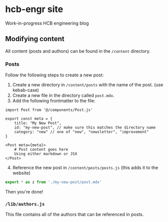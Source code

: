 # hcb-engr site

Work-in-progress HCB engineering blog

## Modifying content

All content (posts and authors) can be found in the `/content` directory.

### Posts

Follow the following steps to create a new post:

1. Create a new directory in `/content/posts` with the name of the post. (use kebab-case)
2. Create a new file in the directory called `post.mdx`.
3. Add the following frontmatter to the file:

```mdx
import Post from '@/components/Post.js'

export const meta = {
    title: "My New Post",
    id: "my-new-post", // make sure this matches the directory name
    category: "new" // one of "new", "newsletter", "improvement"
} 

<Post meta={meta}>
    # Post content goes here
    Using either markdown or JSX
</Post>
```
4. Reference the new post in `/content/posts/posts.js` (this adds it to the website)
```js
export * as z from './my-new-post/post.mdx'
```

Then you're done!

### `/lib/authors.js`

This file contains all of the authors that can be referenced in posts.